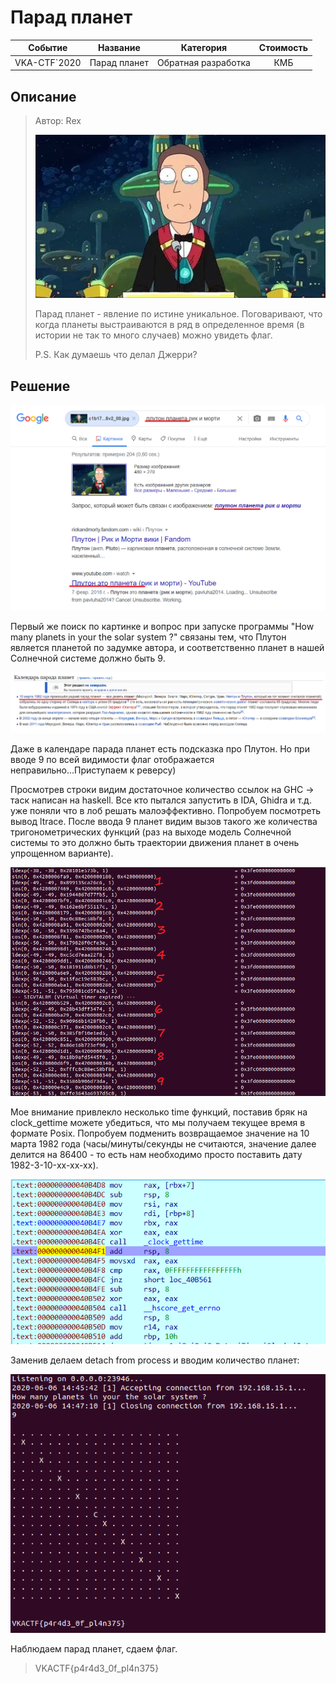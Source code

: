 # Парад планет


|   Событие    |   Название   |      Категория      | Стоимость |
| :----------: | :----------: | :-----------------: | :-------: |
| VKA-CTF`2020 | Парад планет | Обратная разработка |    КМБ    |

## Описание


> Автор: Rex
>
> ![c1b171795aa024bcd3cedf47a4ef5ebfd4d7a748v2_00](c1b171795aa024bcd3cedf47a4ef5ebfd4d7a748v2_00.jpg)
>
> Парад планет - явление по истине уникальное. Поговаривают, что когда планеты выстраиваются в ряд в определенное время (в истории не так то много случаев) можно увидеть флаг.
>
> P.S. Как думаешь что делал Джерри?

## Решение

![src1](src1.PNG)

Первый же поиск по картинке и вопрос при запуске программы "How many planets in your the solar system ?"  связаны тем, что Плутон является планетой по задумке автора, и соответственно планет в нашей Солнечной системе должно быть 9.

![src2](src2.PNG)

Даже в календаре парада планет есть подсказка про Плутон. Но при вводе 9 по всей видимости флаг отображается неправильно...Приступаем к реверсу)

Просмотрев строки видим достаточное количество ссылок на GHC -> таск написан на haskell. Все кто пытался запустить в IDA, Ghidra и т.д. уже поняли что в лоб решать малоэффективно. Попробуем посмотреть вывод ltrace. После ввода 9 планет видим вызов такого же количества тригонометрических функций (раз на выходе модель Солнечной системы то это должно быть траектории движения планет в очень упрощенном варианте).

![src3](src3.PNG)

Мое внимание привлекло несколько time функций, поставив бряк на clock_gettime можете убедиться, что мы получаем текущее время в формате Posix. Попробуем подменить возвращаемое значение на 10 марта 1982 года (часы/минуты/секунды не считаются, значение далее делится на 86400 - то есть нам необходимо просто поставить дату 1982-3-10-xx-xx-xx).

![src31](src31.PNG)

Заменив делаем detach from process и вводим количество планет:

![src4](src4.PNG)

Наблюдаем парад планет, сдаем флаг.

> VKACTF{p4r4d3_0f_pl4n375}

